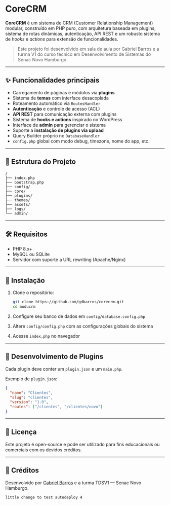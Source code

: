 # CoreCRM

**CoreCRM** é um sistema de CRM (Customer Relationship Management) modular, construído em PHP puro, com arquitetura baseada em plugins, sistema de rotas dinâmicas, autenticação, API REST e um robusto sistema de *hooks* e *actions* para extensão de funcionalidades.

> Este projeto foi desenvolvido em sala de aula por Gabriel Barros e a turma V1 do curso técnico em Desenvolvimento de Sistemas do Senac Novo Hamburgo.

---

## ✨ Funcionalidades principais

- Carregamento de páginas e módulos via **plugins**
- Sistema de **temas** com interface desacoplada
- Roteamento automático via `RoutesHandler`
- **Autenticação** e controle de acesso (ACL)
- **API REST** para comunicação externa com plugins
- Sistema de **hooks e actions** inspirado no WordPress
- Interface de **admin** para gerenciar o sistema
- Suporte a **instalação de plugins via upload**
- Query Builder próprio no `DatabaseHandler`
- `config.php` global com modo debug, timezone, nome do app, etc.

---

## 📁 Estrutura do Projeto

```plaintext
/
├── index.php
├── bootstrap.php
├── config/
├── core/
├── plugins/
├── themes/
├── assets/
├── logs/
└── admin/
````

---

## 🛠 Requisitos

* PHP 8.x+
* MySQL ou SQLite
* Servidor com suporte a URL rewriting (Apache/Nginx)

---

## 🚀 Instalação

1. Clone o repositório:

   ```bash
   git clone https://github.com/gdbarros/corecrm.git
   cd moducrm
   ```

2. Configure seu banco de dados em `config/database.config.php`

3. Altere `config/config.php` com as configurações globais do sistema

4. Acesse `index.php` no navegador

---

## 🧩 Desenvolvimento de Plugins

Cada plugin deve conter um `plugin.json` e um `main.php`.

Exemplo de `plugin.json`:

```json
{
  "name": "Clientes",
  "slug": "clientes",
  "version": "1.0",
  "routes": ["/clientes", "/clientes/novo"]
}
```

---

## 🔐 Licença

Este projeto é open-source e pode ser utilizado para fins educacionais ou comerciais com os devidos créditos.

---

## 🙌 Créditos

Desenvolvido por [Gabriel Barros](https://github.com/gdbarros) e a turma TDSV1 — Senac Novo Hamburgo.

```
little change to test autodeploy 4
